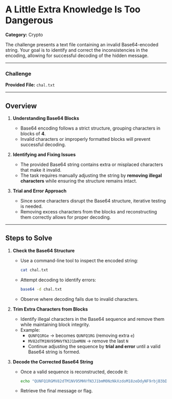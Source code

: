 # A Little Extra Knowledge Is Too Dangerous  

**Category:** Crypto

The challenge presents a text file containing an invalid Base64-encoded string. Your goal is to identify and correct the inconsistencies in the encoding, allowing for successful decoding of the hidden message.  

---

### Challenge  

**Provided File:** `chal.txt`  

---

## Overview  

1. **Understanding Base64 Blocks**  
   - Base64 encoding follows a strict structure, grouping characters in blocks of **4**.  
   - Invalid characters or improperly formatted blocks will prevent successful decoding.  

2. **Identifying and Fixing Issues**  
   - The provided Base64 string contains extra or misplaced characters that make it invalid.  
   - The task requires manually adjusting the string by **removing illegal characters** while ensuring the structure remains intact.  

3. **Trial and Error Approach**  
   - Since some characters disrupt the Base64 structure, iterative testing is needed.  
   - Removing excess characters from the blocks and reconstructing them correctly allows for proper decoding.  

---

## Steps to Solve  

1. **Check the Base64 Structure**  
   - Use a command-line tool to inspect the encoded string:  
     ```bash
     cat chal.txt
     ```
   - Attempt decoding to identify errors:  
     ```bash
     base64 -d chal.txt
     ```  
   - Observe where decoding fails due to invalid characters.  

2. **Trim Extra Characters from Blocks**  
   - Identify illegal characters in the Base64 sequence and remove them while maintaining block integrity.  
   - Example:  
     - `QUNFQ1RGe` → becomes `QUNFQ1RG` (removing extra `e`)  
     - `MV82dTM1NV95MHVfN3J1bmM0N` → remove the last `N`  
     - Continue adjusting the sequence by **trial and error** until a valid Base64 string is formed.  

3. **Decode the Corrected Base64 String**  
   - Once a valid sequence is reconstructed, decode it:  
     ```bash
     echo "QUNFQ1RGMV82dTM1NV95MHVfN3J1bmM0NzNkXzdoM18zeDdyNF9rbjB3bDNkNjNfcjRkMG1fNTdyMW42NjY2NjY2NjY2NjU1NTU1NTU1NV94eHh4eHh4YmJieHh4eHh4Y2NjY3h9" | base64 -d
     ```  
   - Retrieve the final message or flag.

